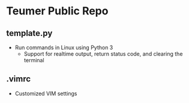 # Teumer Public Repo

## template.py
- Run commands in Linux using Python 3
    - Support for realtime output, return status code, and clearing the terminal

## .vimrc
- Customized VIM settings
